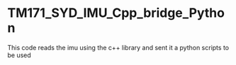 # TM171_SYD_IMU_Cpp_bridge_Python
This code reads the imu using the c++ library and sent it a python scripts to be used
